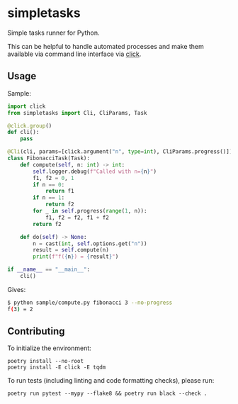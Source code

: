 # simpletasks

Simple tasks runner for Python.

This can be helpful to handle automated processes and make them available via command line interface via [click](https://click.palletsprojects.com/).

## Usage

Sample:

```python
import click
from simpletasks import Cli, CliParams, Task

@click.group()
def cli():
    pass

@Cli(cli, params=[click.argument("n", type=int), CliParams.progress()])
class FibonacciTask(Task):
    def compute(self, n: int) -> int:
        self.logger.debug(f"Called with n={n}")
        f1, f2 = 0, 1
        if n == 0:
            return f1
        if n == 1:
            return f2
        for _ in self.progress(range(1, n)):
            f1, f2 = f2, f1 + f2
        return f2

    def do(self) -> None:
        n = cast(int, self.options.get("n"))
        result = self.compute(n)
        print(f"f({n}) = {result}")

if __name__ == "__main__":
    cli()
```

Gives:
```bash
$ python sample/compute.py fibonacci 3 --no-progress
f(3) = 2
```

## Contributing

To initialize the environment:
```
poetry install --no-root
poetry install -E click -E tqdm
```

To run tests (including linting and code formatting checks), please run:
```
poetry run pytest --mypy --flake8 && poetry run black --check .
```
